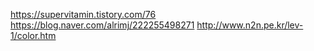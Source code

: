 https://supervitamin.tistory.com/76
https://blog.naver.com/alrimj/222255498271
http://www.n2n.pe.kr/lev-1/color.htm